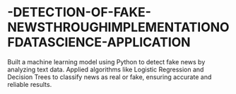# -DETECTION-OF-FAKE-NEWSTHROUGHIMPLEMENTATIONOFDATASCIENCE-APPLICATION
 Built a machine learning model using Python to detect fake news by analyzing text  data. Applied algorithms like Logistic Regression and Decision Trees to classify  news as real or fake, ensuring accurate and reliable results.
